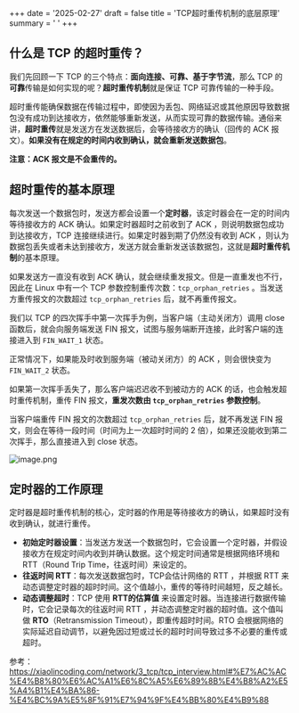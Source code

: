 +++
date = '2025-02-27'
draft = false
title = 'TCP超时重传机制的底层原理'
summary = ' '
+++

## 什么是 TCP 的超时重传？

我们先回顾一下 TCP 的三个特点：**面向连接、可靠、基于字节流**，那么 TCP 的**可靠**传输是如何实现的呢？**超时重传机制**就是保证 TCP 可靠传输的一种手段。

超时重传能确保数据在传输过程中，即使因为丢包、网络延迟或其他原因导致数据包没有成功到达接收方，依然能够重新发送，从而实现可靠的数据传输。通俗来讲，**超时重传**就是发送方在发送数据后，会等待接收方的确认（回传的 ACK 报文）。**如果没有在规定的时间内收到确认，就会重新发送数据包**。

**注意：ACK 报文是不会重传的。**



## 超时重传的基本原理

每次发送一个数据包时，发送方都会设置一个**定时器**，该定时器会在一定的时间内等待接收方的 ACK 确认。如果定时器超时之前收到了 ACK ，则说明数据包成功到达接收方，TCP 连接继续进行。如果定时器到期了仍然没有收到 ACK ，则认为数据包丢失或者未达到接收方，发送方就会重新发送该数据包，这就是**超时重传机制**的基本原理。

如果发送方一直没有收到 ACK 确认，就会继续重发报文。但是一直重发也不行，因此在 Linux 中有一个 TCP 参数控制重传次数：`tcp_orphan_retries` 。当发送方重传报文的次数超过 `tcp_orphan_retries` 后，就不再重传报文。

我们以 TCP 的四次挥手中第一次挥手为例，当客户端（主动关闭方）调用 close 函数后，就会向服务端发送 FIN 报文，试图与服务端断开连接，此时客户端的连接进入到 `FIN_WAIT_1` 状态。

正常情况下，如果能及时收到服务端（被动关闭方）的 ACK ，则会很快变为 `FIN_WAIT_2` 状态。

如果第一次挥手丢失了，那么客户端迟迟收不到被动方的 ACK 的话，也会触发超时重传机制，重传 FIN 报文，**重发次数由 `tcp_orphan_retries` 参数控制**。

当客户端重传 FIN 报文的次数超过 `tcp_orphan_retries` 后，就不再发送 FIN 报文，则会在等待一段时间（时间为上一次超时时间的 2 倍），如果还没能收到第二次挥手，那么直接进入到 close 状态。

![image.png](https://s2.loli.net/2025/02/27/tjUmTG2NdwQ9ifs.png)



## 定时器的工作原理

定时器是超时重传机制的核心，定时器的作用是等待接收方的确认，如果超时没有收到确认，就进行重传。

- **初始定时器设置**：当发送方发送一个数据包时，它会设置一个定时器，并假设接收方在规定时间内收到并确认数据。这个规定时间通常是根据网络环境和 RTT（Round Trip Time，往返时间）来设定的。
- **往返时间 RTT**：每次发送数据包时，TCP会估计网络的 RTT ，并根据 RTT 来动态调整定时器的超时时间。这个值越小，重传的等待时间越短，反之越长。
- **动态调整超时**：TCP 使用 **RTT的估算值** 来设置定时器。当连接进行数据传输时，它会记录每次的往返时间 RTT ，并动态调整定时器的超时值。这个值叫做 **RTO**（Retransmission Timeout），即重传超时时间。RTO 会根据网络的实际延迟自动调节，以避免因过短或过长的超时时间导致过多不必要的重传或超时。



参考：https://xiaolincoding.com/network/3_tcp/tcp_interview.html#%E7%AC%AC%E4%B8%80%E6%AC%A1%E6%8C%A5%E6%89%8B%E4%B8%A2%E5%A4%B1%E4%BA%86-%E4%BC%9A%E5%8F%91%E7%94%9F%E4%BB%80%E4%B9%88

